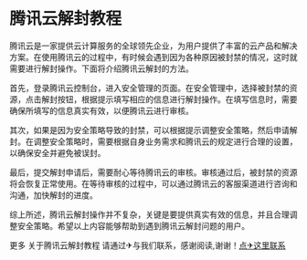 # 腾讯云解封教程

腾讯云是一家提供云计算服务的全球领先企业，为用户提供了丰富的云产品和解决方案。在使用腾讯云的过程中，有时候会遇到因为各种原因被封禁的情况，这时就需要进行解封操作。下面将介绍腾讯云解封的方法。

首先，登录腾讯云控制台，进入安全管理的页面。在安全管理中，选择被封禁的资源，点击解封按钮，根据提示填写相应的信息进行解封操作。在填写信息时，需要确保所填写的信息真实有效，以便腾讯云进行审核。

其次，如果是因为安全策略导致的封禁，可以根据提示调整安全策略，然后申请解封。在调整安全策略时，需要根据自身业务需求和腾讯云的规定进行合理的设置，以确保安全并避免被误封。

最后，提交解封申请后，需要耐心等待腾讯云的审核。审核通过后，被封禁的资源将会恢复正常使用。在等待审核的过程中，可以通过腾讯云的客服渠道进行咨询和沟通，加快解封的进度。

综上所述，腾讯云解封操作并不复杂，关键是要提供真实有效的信息，并且合理调整安全策略。希望以上内容能够帮助到遇到腾讯云解封问题的用户。

更多 关于腾讯云解封教程 请通过✈与我们联系，感谢阅读,谢谢！[点✈这里联系](https://c.k02.cc)